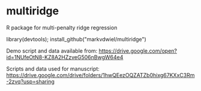 # multiridge
R package for multi-penalty ridge regression

library(devtools);
install_github("markvdwiel/multiridge")

Demo script and data available from: https://drive.google.com/open?id=1NUfeOtN8-KZ8A2HZzveG506nBwgW64e4

Scripts and data used for manuscript: https://drive.google.com/drive/folders/1hwQEezOQZATZb0hixg67KXxC3Rm-2zvq?usp=sharing

